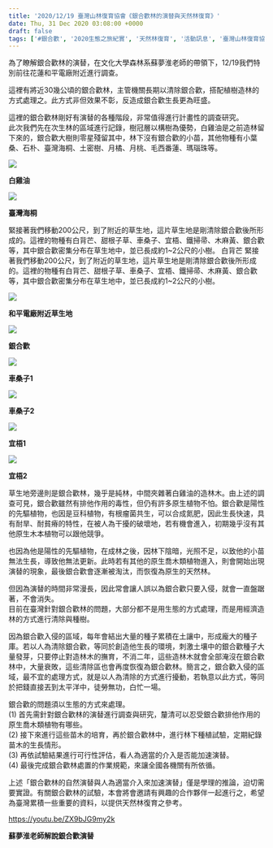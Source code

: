```yaml
---
title: '2020/12/19 臺灣山林復育協會《銀合歡林的演替與天然林復育》'
date: Thu, 31 Dec 2020 03:08:00 +0000
draft: false
tags: ['#銀合歡', '2020生態之旅紀實', '天然林復育', '活動訊息', '臺灣山林復育協會', '花蓮']
---
```


為了瞭解銀合歡林的演替，在文化大學森林系蘇夢淮老師的帶領下，12/19我們特別前往花蓮和平電廠附近進行調查。

這裡有將近30幾公頃的銀合歡林，主管機關長期以清除銀合歡，搭配植樹造林的方式處理之。此方式非但效果不彰，反造成銀合歡生長更為旺盛。  
  
這裡的銀合歡林剛好有演替的各種階段，非常值得進行計畫性的調查研究。  
此次我們先在次生林的區域進行記錄，樹冠層以構樹為優勢，白雞油是之前造林留下來的，銀合歡大樹則零星殘留其中，林下沒有銀合歡的小苗，其他物種有小葉桑、石朴、臺灣海桐、土密樹、月橘、月桃、毛西番蓮、瑪瑙珠等。

![](https://www.reforestation.tw/wp-content/uploads/2021/01/白雞油.jpg)

**白雞油**

![](https://www.reforestation.tw/wp-content/uploads/2021/01/臺灣海桐.jpg)

**臺灣海桐**

緊接著我們移動200公尺，到了附近的草生地，這片草生地是剛清除銀合歡後所形成的。這裡的物種有白背芒、甜根子草、車桑子、宜梧、鐵掃帚、木麻黃、銀合歡等，其中銀合歡密集分布在草生地中，並已長成約1~2公尺的小樹。 白背芒 緊接著我們移動200公尺，到了附近的草生地，這片草生地是剛清除銀合歡後所形成的。這裡的物種有白背芒、甜根子草、車桑子、宜梧、鐵掃帚、木麻黃、銀合歡等，其中銀合歡密集分布在草生地中，並已長成約1~2公尺的小樹。

![](https://www.reforestation.tw/wp-content/uploads/2020/12/tJeGfhfvyf.jpg)

**和平電廠附近草生地**

![](https://www.reforestation.tw/wp-content/uploads/2021/01/133594130_3959454640740813_5695869879854030886_o-4.jpg)

**銀合歡**

![](https://www.reforestation.tw/wp-content/uploads/2021/01/車桑子-1.jpg)

**車桑子1**

![](https://www.reforestation.tw/wp-content/uploads/2021/01/車桑子2-2.jpg)

**車桑子2**

![](https://www.reforestation.tw/wp-content/uploads/2021/01/宜梧-1.jpg)

**宜梧1**

![](https://www.reforestation.tw/wp-content/uploads/2021/01/宜梧2-1.jpg)

**宜梧2**

  
草生地旁邊則是銀合歡林，幾乎是純林，中間夾雜著白雞油的造林木。由上述的調查可見，銀合歡雖然有排他作用的毒性，但仍有許多原生植物不怕。銀合歡是陽性的先驅植物，也因是豆科植物，有根瘤菌共生，可以合成氮肥，因此生長快速，具有耐旱、耐貧瘠的特性，在被人為干擾的破壞地，若有機會進入，初期幾乎沒有其他原生木本植物可以跟他競爭。

也因為他是陽性的先驅植物，在成林之後，因林下陰暗，光照不足，以致他的小苗無法生長，導致他無法更新。此時若有其他的原生喬木類植物進入，則會開始出現演替的現象，最後銀合歡會逐漸被淘汰，而恢復為原生的天然林。

但因為演替的時間非常漫長，因此常會讓人誤以為銀合歡只要入侵，就會一直盤踞著，不會消失。  
目前在臺灣針對銀合歡林的問題，大部分都不是用生態的方式處理，而是用經濟造林的方式進行清除與種樹。

因為銀合歡入侵的區域，每年會結出大量的種子累積在土讓中，形成龐大的種子庫。若以人為清除銀合歡，等同於創造他生長的環境，刺激土壤中的銀合歡種子大量發芽，只要停止對造林木的撫育，不消二年，這些造林木就會全部淹沒在銀合歡林中，大量衰敗，這些清除區也會再度恢復為銀合歡林。簡言之，銀合歡入侵的區域，最不宜的處理方式，就是以人為清除的方式進行擾動，若執意以此方式，等同於把錢直接丟到太平洋中，徒勞無功，白忙一場。

銀合歡的問題須以生態的方式來處理。  
(1) 首先需針對銀合歡林的演替進行調查與研究，釐清可以忍受銀合歡排他作用的原生喬木類植物有哪些。  
(2) 接下來進行這些苗木的培育，再於銀合歡林中，進行林下種植試驗，定期紀錄苗木的生長情形。  
(3) 再依試驗結果進行可行性評估，看人為適當的介入是否能加速演替。  
(4) 最後完成銀合歡林處置的作業規範，來讓全國各機關有所依循。  
  
上述「銀合歡林的自然演替與人為適當介入來加速演替」僅是學理的推論，迫切需要實證。有關銀合歡林的試驗，本會將會邀請有興趣的合作夥伴一起進行之，希望為臺灣累積一些重要的資料，以提供天然林復育之參考。

https://youtu.be/ZX9bJG9my2k

**蘇夢淮老師解說銀合歡演替**